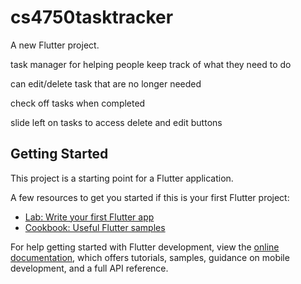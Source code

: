 # cs4750tasktracker

A new Flutter project.

task manager for helping people keep track of what they need to do

can edit/delete task that are no longer needed

check off tasks when completed

slide left on tasks to access delete and edit buttons

## Getting Started

This project is a starting point for a Flutter application.

A few resources to get you started if this is your first Flutter project:

- [Lab: Write your first Flutter app](https://docs.flutter.dev/get-started/codelab)
- [Cookbook: Useful Flutter samples](https://docs.flutter.dev/cookbook)

For help getting started with Flutter development, view the
[online documentation](https://docs.flutter.dev/), which offers tutorials,
samples, guidance on mobile development, and a full API reference.
